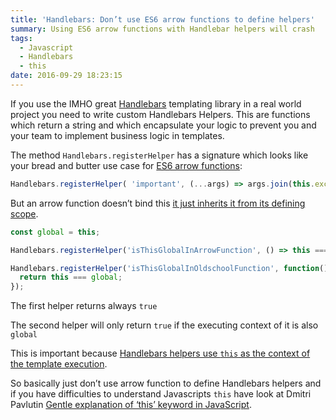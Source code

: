 ```yaml
---
title: 'Handlebars: Don’t use ES6 arrow functions to define helpers'
summary: Using ES6 arrow functions with Handlebar helpers will crash
tags:
  - Javascript
  - Handlebars
  - this
date: 2016-09-29 18:23:15
---
```


If you use the IMHO great [Handlebars](http://handlebarsjs.com) templating library in a real world project you need to write custom Handlebars Helpers. This are functions which return a string and which encapsulate your logic to prevent you and your team to implement business logic in templates.

The method `Handlebars.registerHelper` has a signature which looks like your bread and butter use case for [ES6 arrow functions](https://developer.mozilla.org/de/docs/Web/JavaScript/Reference/Functions/Arrow_functions):

```javascript
Handlebars.registerHelper( 'important', (...args) => args.join(this.exclamationMark) )`
```

But an arrow function doesn&#8217;t bind this [it just inherits it from its defining scope](https://derickbailey.com/2015/09/28/do-es6-arrow-functions-really-solve-this-in-javascript/).

```javascript
const global = this;

Handlebars.registerHelper('isThisGlobalInArrowFunction', () => this === global);

Handlebars.registerHelper('isThisGlobalInOldschoolFunction', function() {
  return this === global;
});
```

The first helper returns always `true`

The second helper will only return `true` if the executing context of it is also `global`

This is important because [Handlebars helpers use `this` as the context of the template execution](http://handlebarsjs.com/#helpers).

So basically just don&#8217;t use arrow function to define Handlebars helpers and if you have difficulties to understand Javascripts `this` have look at Dmitri Pavlutin [Gentle explanation of &#8216;this&#8217; keyword in JavaScript](https://rainsoft.io/gentle-explanation-of-this-in-javascript/).
